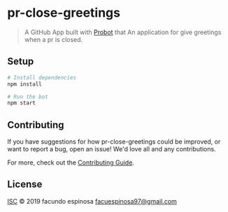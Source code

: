 # pr-close-greetings

> A GitHub App built with [Probot](https://github.com/probot/probot) that An application for give greetings when a pr is closed.

## Setup

```sh
# Install dependencies
npm install

# Run the bot
npm start
```

## Contributing

If you have suggestions for how pr-close-greetings could be improved, or want to report a bug, open an issue! We'd love all and any contributions.

For more, check out the [Contributing Guide](CONTRIBUTING.md).

## License

[ISC](LICENSE) © 2019 facundo espinosa <facuespinosa97@gmail.com>
